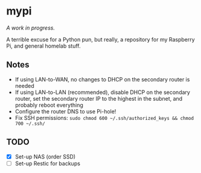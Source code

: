 # mypi

_A work in progress._

A terrible excuse for a Python pun, but really, a repository for my Raspberry Pi, and general homelab stuff.


## Notes

- If using LAN-to-WAN, no changes to DHCP on the secondary router is needed
- If using LAN-to-LAN (recommended), disable DHCP on the secondary router, set the secondary router IP to the highest in the subnet, and probably reboot everything
- Configure the router DNS to use Pi-hole!
- Fix SSH permissions: `sudo chmod 600 ~/.ssh/authorized_keys && chmod 700 ~/.ssh/`


## TODO

- [x] Set-up NAS (order SSD)
- [ ] Set-up Restic for backups
